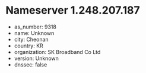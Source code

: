 # Nameserver 1.248.207.187

* as_number: 9318
* name: Unknown
* city: Cheonan
* country: KR
* organization: SK Broadband Co Ltd
* version: Unknown
* dnssec: false
